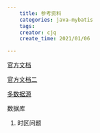 ```yaml
---
    title: 参考资料
    categories: java-mybatis
    tags:
    creator: cjq
    create_time: 2021/01/06

---
```




[官方文档](https://baomidou.com/guide/)

[官方文档二](https://mybatis.org/mybatis-3/zh/sqlmap-xml.html#Parameters)

[多数据源](https://baomidou.com/guide/dynamic-datasource.html)





数据库

1. 时区问题